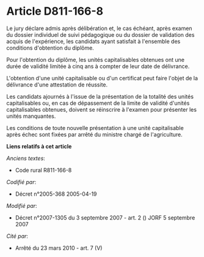 # Article D811-166-8

Le jury déclare admis après délibération et, le cas échéant, après examen du dossier individuel de suivi pédagogique ou du
dossier de validation des acquis de l'expérience, les candidats ayant satisfait à l'ensemble des conditions d'obtention du
diplôme.

Pour l'obtention du diplôme, les unités capitalisables obtenues ont une durée de validité limitée à cinq ans à compter de
leur date de délivrance.

L'obtention d'une unité capitalisable ou d'un certificat peut faire l'objet de la délivrance d'une attestation de réussite.

Les candidats ajournés à l'issue de la présentation de la totalité des unités capitalisables ou, en cas de dépassement de la
limite de validité d'unités capitalisables obtenues, doivent se réinscrire à l'examen pour présenter les unités manquantes.

Les conditions de toute nouvelle présentation à une unité capitalisable après échec sont fixées par arrêté du ministre chargé
de l'agriculture.

**Liens relatifs à cet article**

_Anciens textes_:

  - Code rural R811-166-8

_Codifié par_:

  - Décret n°2005-368 2005-04-19

_Modifié par_:

  - Décret n°2007-1305 du 3 septembre 2007 - art. 2 () JORF 5 septembre 2007

_Cité par_:

  - Arrêté du 23 mars 2010 - art. 7 (V)
